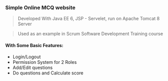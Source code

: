 ### Simple Online MCQ website

> Developed With Java EE 6, JSP - Servelet, run on Apache Tomcat 8 Server

> Used as an example in Scrum Software Development Training course

#### With Some Basic Features:
- Login/Logout
- Permission System for 2 Roles
- Add/Edit questions
- Do questions and Calculate score
